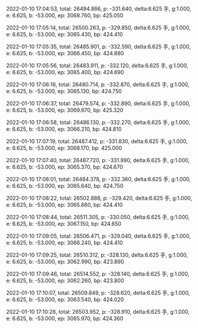 2022-01-10 17:04:53, total: 26494.866, p: -331.640, delta:6.625 手, g:1.000, e: 6.625, b: -53.000, ep: 3068.760, bp: 425.050

2022-01-10 17:05:14, total: 26500.263, p: -329.850, delta:6.625 手, g:1.000, e: 6.625, b: -53.000, ep: 3065.430, bp: 424.410

2022-01-10 17:05:35, total: 26485.901, p: -332.590, delta:6.625 手, g:1.000, e: 6.625, b: -53.000, ep: 3066.450, bp: 424.880

2022-01-10 17:05:56, total: 26483.911, p: -332.120, delta:6.625 手, g:1.000, e: 6.625, b: -53.000, ep: 3065.400, bp: 424.690

2022-01-10 17:06:16, total: 26480.714, p: -332.870, delta:6.625 手, g:1.000, e: 6.625, b: -53.000, ep: 3065.130, bp: 424.750

2022-01-10 17:06:37, total: 26479.574, p: -332.890, delta:6.625 手, g:1.000, e: 6.625, b: -53.000, ep: 3069.670, bp: 425.320

2022-01-10 17:06:58, total: 26486.130, p: -332.270, delta:6.625 手, g:1.000, e: 6.625, b: -53.000, ep: 3066.210, bp: 424.810

2022-01-10 17:07:19, total: 26487.412, p: -331.830, delta:6.625 手, g:1.000, e: 6.625, b: -53.000, ep: 3068.170, bp: 425.000

2022-01-10 17:07:40, total: 26487.720, p: -331.990, delta:6.625 手, g:1.000, e: 6.625, b: -53.000, ep: 3065.370, bp: 424.670

2022-01-10 17:08:01, total: 26484.378, p: -332.360, delta:6.625 手, g:1.000, e: 6.625, b: -53.000, ep: 3065.640, bp: 424.750

2022-01-10 17:08:22, total: 26502.888, p: -329.420, delta:6.625 手, g:1.000, e: 6.625, b: -53.000, ep: 3065.860, bp: 424.410

2022-01-10 17:08:44, total: 26511.305, p: -330.050, delta:6.625 手, g:1.000, e: 6.625, b: -53.000, ep: 3067.150, bp: 424.650

2022-01-10 17:09:05, total: 26506.471, p: -329.040, delta:6.625 手, g:1.000, e: 6.625, b: -53.000, ep: 3066.240, bp: 424.410

2022-01-10 17:09:25, total: 26510.312, p: -328.130, delta:6.625 手, g:1.000, e: 6.625, b: -53.000, ep: 3062.990, bp: 423.890

2022-01-10 17:09:46, total: 26514.552, p: -328.140, delta:6.625 手, g:1.000, e: 6.625, b: -53.000, ep: 3062.260, bp: 423.800

2022-01-10 17:10:07, total: 26509.849, p: -328.620, delta:6.625 手, g:1.000, e: 6.625, b: -53.000, ep: 3063.540, bp: 424.020

2022-01-10 17:10:28, total: 26503.952, p: -328.910, delta:6.625 手, g:1.000, e: 6.625, b: -53.000, ep: 3065.970, bp: 424.360